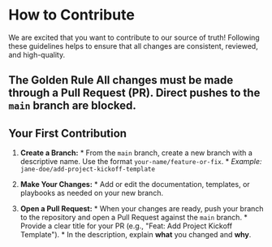 # How to Contribute 

We are excited that you want to contribute to our source of truth! Following these guidelines helps to ensure that all changes are consistent, reviewed, and high-quality. 

## The Golden Rule All changes must be made through a **Pull Request (PR)**. Direct pushes to the `main` branch are blocked. 

## Your First Contribution 
1. **Create a Branch:** * From the `main` branch, create a new branch with a descriptive name. Use the format `your-name/feature-or-fix`. * *Example:* `jane-doe/add-project-kickoff-template` 

2. **Make Your Changes:** * Add or edit the documentation, templates, or playbooks as needed on your new branch.

 3. **Open a Pull Request:** * When your changes are ready, push your branch to the repository and open a Pull Request against the `main` branch. * Provide a clear title for your PR (e.g., "Feat: Add Project Kickoff Template"). * In the description, explain **what** you changed and **why**.
